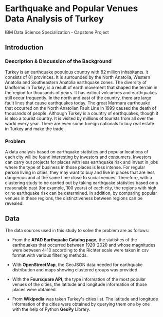 # Earthquake and Popular Venues Data Analysis of Turkey
IBM Data Science Specialization - Capstone Project


## Introduction
### Description & Discussion of the Background
Turkey is an earthquake populous country with 82 million inhabitants. It consists of 81 provinces. It is surrounded by the North Anatolia, Western Anatolia and Southeastern Anatolia earthquake zones. The diversity of landforms in Turkey, is a result of earth movement that shaped the terrain in the region for thousands of years. It has extinct volcanoes and earthquakes still occur frequently. In the north and east of the country, there are large fault lines that cause earthquakes today. The great Marmara earthquake that occurred on the North Anatolian Fault Line in 1999 caused the death of thousands of people. Although Turkey is a country of earthquakes, though it is also a tourist country. It is visited by millions of tourists from all over the world every year. There are even some foreign nationals to buy real estate in Turkey and make the trade. 

### Problem
A data analysis based on earthquake statistics and popular locations of each city will be found interesting by investors and consumers. Investors can carry out projects for places with less earthquake risk and invest in jobs where the type of business in those places is less intense. For regular person living in cities, they may want to buy and live in places that are less dangerous and at the same time close to social venues. Therefore, with a clustering study to be carried out by taking earthquake statistics based on a reasonable past (for example, 100 years) of each city, the regions with high or no earthquake risk can be determined. In addition, by comparing popular venues in these regions, the distinctiveness between regions can be revealed.

## Data
The data sources used in this study to solve the problem are as follows:

* From the __AFAD Earthquake Catalog page__, the statistics of the earthquakes that
occurred between 1920-2020 and whose magnitudes were between 4-10 according to
the Richter scale were taken in csv format with various filtering methods.

* With __OpenStreetMap__, the GeoJSON data needed for earthquake distribution and
maps showing clustered groups was provided. 

* With the __Foursquare API__, the type information of the most popular venues of the cities,
the latitude and longitude information of those places were obtained. 

* From __Wikipedia__ was taken Turkey's cities list. The latitude and longitude information
of the cities were obtained by querying them one by one with the help of Python __GeoPy__
Library.


